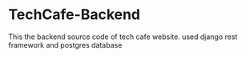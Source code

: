 # TechCafe-Backend
This the backend source code of tech cafe website. used django rest framework and postgres database 
